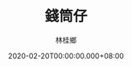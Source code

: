 ---
issue: 365
title: 錢筒仔
author: 林桂鄉
date: 2020-02-20T00:00:00.000+08:00
topic: 懷想
difficulty: 1
wikidata: Q131449164
wikidata_link: https://www.wikidata.org/wiki/Q131449164
author_wikidata_link: https://www.wikidata.org/wiki/undefined
author_wikidata: Q131448209
---